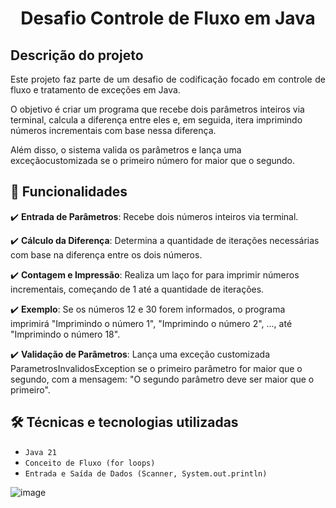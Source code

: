 <h1 align="center"> Desafio Controle de Fluxo em Java </h1>

## Descrição do projeto

<p align="justify">
Este projeto faz parte de um desafio de codificação focado em controle de fluxo e tratamento de exceções em Java.

O objetivo é criar um programa que recebe dois parâmetros inteiros via terminal, calcula a diferença entre eles e, em seguida, itera imprimindo números incrementais com base nessa diferença. 

Além disso, o sistema valida os parâmetros e lança uma exceçãocustomizada se o primeiro número for maior que o segundo.</p>

###

## 🚀 **Funcionalidades**

:heavy_check_mark: **Entrada de Parâmetros**: Recebe dois números inteiros via terminal.

:heavy_check_mark: **Cálculo da Diferença**: Determina a quantidade de iterações necessárias com base na diferença entre os dois números.

:heavy_check_mark: **Contagem e Impressão**: Realiza um laço for para imprimir números incrementais, começando de 1 até a quantidade de iterações.

:heavy_check_mark: **Exemplo**: Se os números 12 e 30 forem informados, o programa imprimirá "Imprimindo o número 1", "Imprimindo o número 2", ..., até "Imprimindo o número 18".

:heavy_check_mark: **Validação de Parâmetros**: Lança uma exceção customizada ParametrosInvalidosException se o primeiro parâmetro for maior que o segundo, com a mensagem: "O segundo parâmetro deve ser maior que o primeiro".

###

## 🛠️ Técnicas e tecnologias utilizadas

- ``Java 21``
- ``Conceito de Fluxo (for loops)``
- ``Entrada e Saída de Dados (Scanner, System.out.println)``


![image](https://github.com/user-attachments/assets/e40c3e74-519b-4fd8-a870-df25ef98c2b4)
